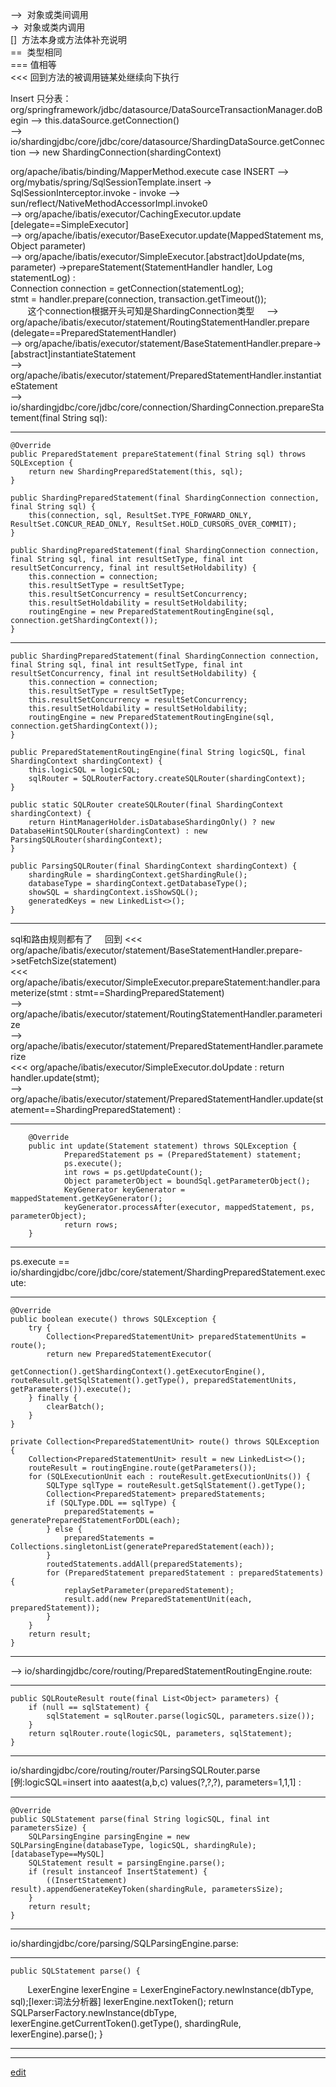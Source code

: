 -->  对象或类间调用     
->  对象或类内调用     
[]  方法本身或方法体补充说明     
==  类型相同     
=== 值相等     
<<< 回到方法的被调用链某处继续向下执行

Insert 只分表：
org/springframework/jdbc/datasource/DataSourceTransactionManager.doBegin --> this.dataSource.getConnection()     
--> io/shardingjdbc/core/jdbc/core/datasource/ShardingDataSource.getConnection --> new ShardingConnection(shardingContext)     

org/apache/ibatis/binding/MapperMethod.execute case INSERT --> org/mybatis/spring/SqlSessionTemplate.insert ->     SqlSessionInterceptor.invoke - invoke --> sun/reflect/NativeMethodAccessorImpl.invoke0     
--> org/apache/ibatis/executor/CachingExecutor.update [delegate==SimpleExecutor]     
--> org/apache/ibatis/executor/BaseExecutor.update(MappedStatement ms, Object parameter)     
--> org/apache/ibatis/executor/SimpleExecutor.[abstract]doUpdate(ms, parameter)
->prepareStatement(StatementHandler handler, Log statementLog) :     
        Connection connection = getConnection(statementLog);     
        stmt = handler.prepare(connection, transaction.getTimeout());     
        这个connection根据开头可知是ShardingConnection类型     
--> org/apache/ibatis/executor/statement/RoutingStatementHandler.prepare (delegate==PreparedStatementHandler)     
--> org/apache/ibatis/executor/statement/BaseStatementHandler.prepare->[abstract]instantiateStatement     
--> org/apache/ibatis/executor/statement/PreparedStatementHandler.instantiateStatement     
--> io/shardingjdbc/core/jdbc/core/connection/ShardingConnection.prepareStatement(final String sql):     

-----

    @Override     
    public PreparedStatement prepareStatement(final String sql) throws SQLException {     
        return new ShardingPreparedStatement(this, sql);     
    }  
    
    public ShardingPreparedStatement(final ShardingConnection connection, final String sql) {     
        this(connection, sql, ResultSet.TYPE_FORWARD_ONLY, ResultSet.CONCUR_READ_ONLY, ResultSet.HOLD_CURSORS_OVER_COMMIT);     
    }     
    
    public ShardingPreparedStatement(final ShardingConnection connection, final String sql, final int resultSetType, final int resultSetConcurrency, final int resultSetHoldability) {
        this.connection = connection;
        this.resultSetType = resultSetType;
        this.resultSetConcurrency = resultSetConcurrency;
        this.resultSetHoldability = resultSetHoldability;
        routingEngine = new PreparedStatementRoutingEngine(sql, connection.getShardingContext());
    }

-----

    public ShardingPreparedStatement(final ShardingConnection connection, final String sql, final int resultSetType, final int resultSetConcurrency, final int resultSetHoldability) {
        this.connection = connection;
        this.resultSetType = resultSetType;
        this.resultSetConcurrency = resultSetConcurrency;
        this.resultSetHoldability = resultSetHoldability;
        routingEngine = new PreparedStatementRoutingEngine(sql, connection.getShardingContext());
    }

    public PreparedStatementRoutingEngine(final String logicSQL, final ShardingContext shardingContext) {
        this.logicSQL = logicSQL;
        sqlRouter = SQLRouterFactory.createSQLRouter(shardingContext);
    }
    
    public static SQLRouter createSQLRouter(final ShardingContext shardingContext) {
        return HintManagerHolder.isDatabaseShardingOnly() ? new DatabaseHintSQLRouter(shardingContext) : new ParsingSQLRouter(shardingContext);
    }
    
    public ParsingSQLRouter(final ShardingContext shardingContext) {
        shardingRule = shardingContext.getShardingRule();
        databaseType = shardingContext.getDatabaseType();
        showSQL = shardingContext.isShowSQL();
        generatedKeys = new LinkedList<>();
    }

-----
sql和路由规则都有了       
回到 <<< org/apache/ibatis/executor/statement/BaseStatementHandler.prepare->setFetchSize(statement)          
<<< org/apache/ibatis/executor/SimpleExecutor.prepareStatement:handler.parameterize(stmt : stmt==ShardingPreparedStatement)     
--> org/apache/ibatis/executor/statement/RoutingStatementHandler.parameterize     
--> org/apache/ibatis/executor/statement/PreparedStatementHandler.parameterize     
<<< org/apache/ibatis/executor/SimpleExecutor.doUpdate : return handler.update(stmt);     
--> org/apache/ibatis/executor/statement/PreparedStatementHandler.update(statement==ShardingPreparedStatement) :

-----

        @Override
        public int update(Statement statement) throws SQLException {
                PreparedStatement ps = (PreparedStatement) statement;
                ps.execute();
                int rows = ps.getUpdateCount();
                Object parameterObject = boundSql.getParameterObject();
                KeyGenerator keyGenerator = mappedStatement.getKeyGenerator();
                keyGenerator.processAfter(executor, mappedStatement, ps, parameterObject);
                return rows;
        }

-----

ps.execute == io/shardingjdbc/core/jdbc/core/statement/ShardingPreparedStatement.execute:

-----

    @Override
    public boolean execute() throws SQLException {
        try {
            Collection<PreparedStatementUnit> preparedStatementUnits = route();
            return new PreparedStatementExecutor(
                    getConnection().getShardingContext().getExecutorEngine(), routeResult.getSqlStatement().getType(), preparedStatementUnits, getParameters()).execute();
        } finally {
            clearBatch();
        }
    }
    
    private Collection<PreparedStatementUnit> route() throws SQLException {
        Collection<PreparedStatementUnit> result = new LinkedList<>();
        routeResult = routingEngine.route(getParameters());
        for (SQLExecutionUnit each : routeResult.getExecutionUnits()) {
            SQLType sqlType = routeResult.getSqlStatement().getType();
            Collection<PreparedStatement> preparedStatements;
            if (SQLType.DDL == sqlType) {
                preparedStatements = generatePreparedStatementForDDL(each);
            } else {
                preparedStatements = Collections.singletonList(generatePreparedStatement(each));
            }
            routedStatements.addAll(preparedStatements);
            for (PreparedStatement preparedStatement : preparedStatements) {
                replaySetParameter(preparedStatement);
                result.add(new PreparedStatementUnit(each, preparedStatement));
            }
        }
        return result;
    }

-----

--> io/shardingjdbc/core/routing/PreparedStatementRoutingEngine.route:

-----

    public SQLRouteResult route(final List<Object> parameters) {
        if (null == sqlStatement) {
            sqlStatement = sqlRouter.parse(logicSQL, parameters.size());
        }
        return sqlRouter.route(logicSQL, parameters, sqlStatement);
    }

-----

io/shardingjdbc/core/routing/router/ParsingSQLRouter.parse [例:logicSQL=insert into aaatest(a,b,c) values(?,?,?), parameters=1,1,1] :

-----

    @Override
    public SQLStatement parse(final String logicSQL, final int parametersSize) {
        SQLParsingEngine parsingEngine = new SQLParsingEngine(databaseType, logicSQL, shardingRule); [databaseType==MySQL]
        SQLStatement result = parsingEngine.parse();
        if (result instanceof InsertStatement) {
            ((InsertStatement) result).appendGenerateKeyToken(shardingRule, parametersSize);
        }
        return result;
    }

-----

io/shardingjdbc/core/parsing/SQLParsingEngine.parse:

-----

    public SQLStatement parse() {
        LexerEngine lexerEngine = LexerEngineFactory.newInstance(dbType, sql);[lexer:词法分析器]
        lexerEngine.nextToken();
        return SQLParserFactory.newInstance(dbType, lexerEngine.getCurrentToken().getType(), shardingRule, lexerEngine).parse();
    }

-----



-----


[edit](https://github.com/saaavsaaa/saaavsaaa.github.io/edit/master/aaa/SpringBoot_ShardingJdbc_Code_Load_Run.md)
